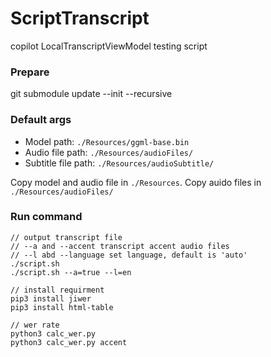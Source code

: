 # ScriptTranscript

copilot LocalTranscriptViewModel testing script

### Prepare
git submodule update --init --recursive

### Default args
+ Model path: `./Resources/ggml-base.bin`
+ Audio file path: `./Resources/audioFiles/`
+ Subtitle file path: `./Resources/audioSubtitle/`  

Copy model and audio file in `./Resources`. Copy auido files in `./Resources/audioFiles/`

### Run command
```
// output transcript file
// --a and --accent transcript accent audio files
// --l abd --language set language, default is 'auto'
./script.sh
./script.sh --a=true --l=en

// install requirment
pip3 install jiwer
pip3 install html-table

// wer rate
python3 calc_wer.py
python3 calc_wer.py accent
